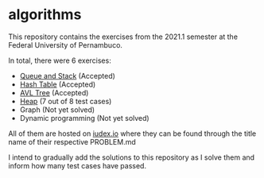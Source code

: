 # algorithms
This repository contains the exercises from the 2021.1 semester at the Federal University of Pernambuco.

In total, there were 6 exercises:
* [Queue and Stack](queue_and_stack/PROBLEM.md) (Accepted)
* [Hash Table](hash_table/PROBLEM.md) (Accepted)
* [AVL Tree](avl_tree/PROBLEM.md) (Accepted)
* [Heap]() (7 out of 8 test cases)
* Graph (Not yet solved)
* Dynamic programming (Not yet solved)

All of them are hosted on [iudex.io](https://iudex.io/) where they can be found through the title name of their respective PROBLEM.md

I intend to gradually add the solutions to this repository as I solve them and inform how many test cases have passed.